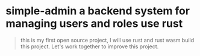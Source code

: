 # simple-admin a backend system for managing users and roles use rust
> this is my first open source project, I will use rust and rust wasm build this project.
> Let's work together to improve this project.
> 